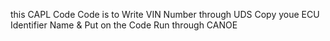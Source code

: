 this CAPL Code Code is to Write VIN Number through UDS
Copy youe ECU Identifier Name & Put on the Code
Run through CANOE
